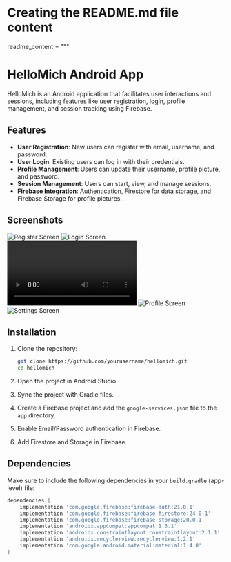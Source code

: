 # Creating the README.md file content
readme_content = """
# HelloMich Android App

HelloMich is an Android application that facilitates user interactions and sessions, including features like user registration, login, profile management, and session tracking using Firebase.

## Features

- **User Registration**: New users can register with email, username, and password.
- **User Login**: Existing users can log in with their credentials.
- **Profile Management**: Users can update their username, profile picture, and password.
- **Session Management**: Users can start, view, and manage sessions.
- **Firebase Integration**: Authentication, Firestore for data storage, and Firebase Storage for profile pictures.

## Screenshots

![Register Screen](screenshots/register.jpeg)
![Login Screen](screenshots/login.jpeg)
![HelloMich Screen](screenshots/helloMichTest.mp4)
![Profile Screen](screenshots/oldessions.jpeg)
![Settings Screen](screenshots/settings.jpeg)

## Installation

1. Clone the repository:
    ```bash
    git clone https://github.com/yourusername/hellomich.git
    cd hellomich
    ```

2. Open the project in Android Studio.

3. Sync the project with Gradle files.

4. Create a Firebase project and add the `google-services.json` file to the `app` directory.

5. Enable Email/Password authentication in Firebase.

6. Add Firestore and Storage in Firebase.

## Dependencies

Make sure to include the following dependencies in your `build.gradle` (app-level) file:

```gradle
dependencies {
    implementation 'com.google.firebase:firebase-auth:21.0.1'
    implementation 'com.google.firebase:firebase-firestore:24.0.1'
    implementation 'com.google.firebase:firebase-storage:20.0.1'
    implementation 'androidx.appcompat:appcompat:1.3.1'
    implementation 'androidx.constraintlayout:constraintlayout:2.1.1'
    implementation 'androidx.recyclerview:recyclerview:1.2.1'
    implementation 'com.google.android.material:material:1.4.0'
}
